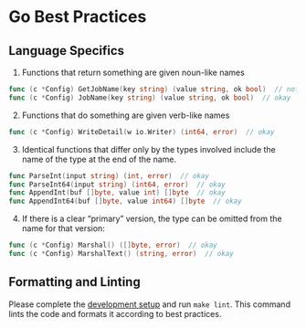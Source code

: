 # Go Best Practices

## Language Specifics

1. Functions that return something are given noun-like names

```go
func (c *Config) GetJobName(key string) (value string, ok bool)  // not okay
func (c *Config) JobName(key string) (value string, ok bool)  // okay
```

2. Functions that do something are given verb-like names

```go
func (c *Config) WriteDetail(w io.Writer) (int64, error)  // okay
```

3. Identical functions that differ only by the types involved include the name of the type at the end of the name.

```go
func ParseInt(input string) (int, error)  // okay
func ParseInt64(input string) (int64, error)  // okay
func AppendInt(buf []byte, value int) []byte  // okay
func AppendInt64(buf []byte, value int64) []byte  // okay
```

4. If there is a clear “primary” version, the type can be omitted from the name for that version:

```go
func (c *Config) Marshal() ([]byte, error)  // okay
func (c *Config) MarshalText() (string, error)  // okay
```

## Formatting and Linting

Please complete the [development setup](https://github.com/sevenDatabase/SevenDB/blob/master/CONTRIBUTING/development-setup.md) and run `make lint`. This command lints the code and formats it according to best practices.
